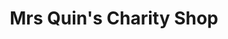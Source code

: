 ---
title: "Mrs Quin's Charity Shop"
url: /newbridge/mrs-quins-charity-shop/
shop: Gebrauchtwaren
---